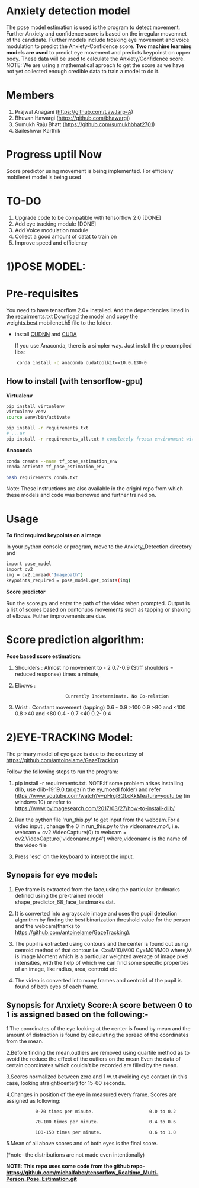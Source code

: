 # Anxiety detection model

The pose model estimation is used is the program to detect movement.
Further Anxiety and confidence score is based on the irregular movemnet of the candidate. Further models include trcaking eye movement and voice modulation to predict the Anxiety-Confidence score.
**Two machine learning models are used** to predict eye movement and predicts keypoinst on upper body. These data will be used to calculate the Anxiety/Confidence score.
NOTE: We are using a mathematical aproach to get the score as we have not yet collected enough credible data to train a model to do it.

# Members
1. Prajwal Anagani (https://github.com/LawJarp-A)
2. Bhuvan Hawargi  (https://github.com/bhawargi)
3. Sumukh Raju Bhatt (https://github.com/sumukhbhat2701)
4. Saileshwar Karthik
# Progress uptil Now
Score predictor using movement is being implemented. For efficieny mobilenet model is being used

# TO-DO
1. Upgrade code to be compatible with tensorflow 2.0 [DONE]
2. Add eye tracking module [DONE]
3. Add Voice modulation module
4. Collect a good amount of datat to train on
5. Improve speed and efficiency

# 1)POSE MODEL:
# Pre-requisites

You need to have tensorflow 2.0+ installed. And the dependencies listed in the requirments.txt
[Download](https://www.dropbox.com/s/gif7s1qlie2xftd/best_pose_mobilenet_model.zip?dl=1) the model and copy the weights.best.mobilenet.h5 file to the folder.
* install [CUDNN](https://developer.nvidia.com/cudnn) and [CUDA](https://developer.nvidia.com/cuda-downloads)

    If you use Anaconda, there is a simpler way. Just install the precompiled libs:
```bash    
    conda install -c anaconda cudatoolkit==10.0.130-0
```

## How to install (with tensorflow-gpu)


**Virtualenv**

```bash
pip install virtualenv
virtualenv venv
source venv/bin/activate

pip install -r requirements.txt
# ...or
pip install -r requirements_all.txt # completely frozen environment with all dependent libraries
```

**Anaconda**

```bash
conda create --name tf_pose_estimation_env
conda activate tf_pose_estimation_env

bash requirements_conda.txt
```
Note: These instructions are also available in the originl repo from which these models and code was borrowed and further trained on.
# Usage

**To find required keypoints on a image**

In your python console or program, move to the Anxiety_Detection directory and 
```bash
import pose_model
import cv2
img = cv2.imread("Imagepath")
keypoints_required = pose_model.get_points(img)
```
**Score predictor**

Run the score.py and enter the path of the video when prompted. 
Output is a list of scores based on contonuos movements such as tapping or shaking of elbows. Futher improvements are due.


# Score prediction algorithm:

**Pose based score estimation:**

1.  Shoulders : 
                   Almost no movement to - 2               0.7-0.9 (Stiff shoulders =  reduced response)
                     times a minute,                                             
                     
2. Elbows :
                    
                          Currently Indeterminate. No Co-relation

3. Wrist :
                   Constant movement (tapping)               0.6 - 0.9
                   >100                                      0.9
                   >80 and <100                              0.8
                   >40 and <80                               0.4 - 0.7
                   <40                                       0.2- 0.4


# 2)EYE-TRACKING Model:

The primary model of eye gaze is due to the courtesy of https://github.com/antoinelame/GazeTracking

Follow the following steps to run the program:

1. pip install -r requirements.txt.
NOTE:If some problem arises installing dlib, use dlib-19.19.0.tar.gz(in the ey_moedl folder) and refer https://www.youtube.com/watch?v=pHrgi8QLcKk&feature=youtu.be (in windows 10) 
or refer to https://www.pyimagesearch.com/2017/03/27/how-to-install-dlib/

2. Run the python file 'run_this.py' to get input from the webcam.For a video input , change the 0 in run_this.py to the videoname.mp4,
i.e. webcam = cv2.VideoCapture(0) to 
webcam = cv2.VideoCapture('videoname.mp4') 
where,videoname is the name of the video file

3. Press 'esc' on the keyboard to interept the input.

## Synopsis for eye model:

1. Eye frame is extracted from the face,using the particular landmarks defined using the pre-trained model shape_predictor_68_face_landmarks.dat.

2. It is converted into a grayscale image and uses the pupil detection algorithm by finding the best binarization threshold value for the person and the webcam(thanks to https://github.com/antoinelame/GazeTracking).

3. The pupil is extracted using contours and the center is found out using cenroid method of that contour i.e.
Cx=M10/M00
Cy=M01/M00
where,M is Image Moment which is a particular weighted average of image pixel intensities, with the help of which we can find some specific properties of an image, like radius, area, centroid etc

4. The video is converted into many frames and centroid of the pupil is found of both eyes of each frame.

## Synopsis for Anxiety Score:A score between 0 to 1 is assigned based on the following:-

1.The coordinates of the eye looking at the center is found by mean and the amount of distraction is found by calculating the spread of the coordinates from the mean.

2.Before finding the mean,outliers are removed using quartile method as to avoid the reduce the effect of the outliers on the mean.Even the data of certain coordinates which couldn't be recorded are filled by the mean.

3.Scores normalized between zero and 1 w.r.t avoiding eye contact (in this case, looking straight/center) for 15-60 seconds.

4.Changes in position of the eye in measured every frame. Scores are assigned as following:

               0-70 times per minute.                     0.0 to 0.2 

               70-100 times per minute.                   0.4 to 0.6     
   
               100-150 times per minute.                  0.6 to 1.0  

5.Mean of all above scores and of both eyes is the final score.


(*note- the distributions are not made even intentionally)


**NOTE: This repo uses some code from the github repo-https://github.com/michalfaber/tensorflow_Realtime_Multi-Person_Pose_Estimation.git**
